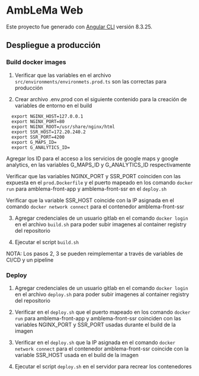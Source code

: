 # AmbLeMa Web

Este proyecto fue generado con [Angular CLI](https://github.com/angular/angular-cli) versión 8.3.25.

## Despliegue a producción

### Build docker images

1. Verificar que las variables en el archivo `src/environments/environmets.prod.ts` son las correctas para producción

2. Crear archivo .env.prod con el siguiente contenido para la creación de variables de entorno en el build

```
  export NGINX_HOST=127.0.0.1
  export NGINX_PORT=80
  export NGINX_ROOT=/usr/share/nginx/html
  export SSR_HOST=172.20.240.2
  export SSR_PORT=4200
  export G_MAPS_ID=
  export G_ANALYTICS_ID=
```

Agregar los ID para el acceso a los servicios de google maps y google analytics, en las variables G_MAPS_ID y G_ANALYTICS_ID respectivamente

Verificar que las variables NGINX_PORT y SSR_PORT coinciden con las expuesta en el `prod.Dockerfile` y el puerto mapeado en los comando `docker run` para amblema-front-app y amblema-front-ssr en el `deploy.sh`

Verificar que la variable SSR_HOST coincide con la IP asignada en el comando `docker network connect` para el contenedor amblema-front-ssr

3. Agregar credenciales de un usuario gitlab en el comando `docker login` en el archivo `build.sh` para poder subir imagenes al container registry del repositorio

4. Ejecutar el script `build.sh`

NOTA: Los pasos 2, 3 se pueden reimplementar a través de variables de CI/CD y un pipeline

### Deploy

1. Agregar credenciales de un usuario gitlab en el comando `docker login` en el archivo `deploy.sh` para poder subir imagenes al container registry del repositorio

2. Verificar en el `deploy.sh` que el puerto mapeado en los comando `docker run` para amblema-front-app y amblema-front-ssr coinciden con las variables NGINX_PORT y SSR_PORT usadas durante el build de la imagen

3. Verificar en el `deploy.sh` que la IP asignada en el comando `docker network connect` para el contenedor amblema-front-ssr coincide con la variable SSR_HOST usada en el build de la imagen

4. Ejecutar el script `deploy.sh` en el servidor para recrear los contenedores
